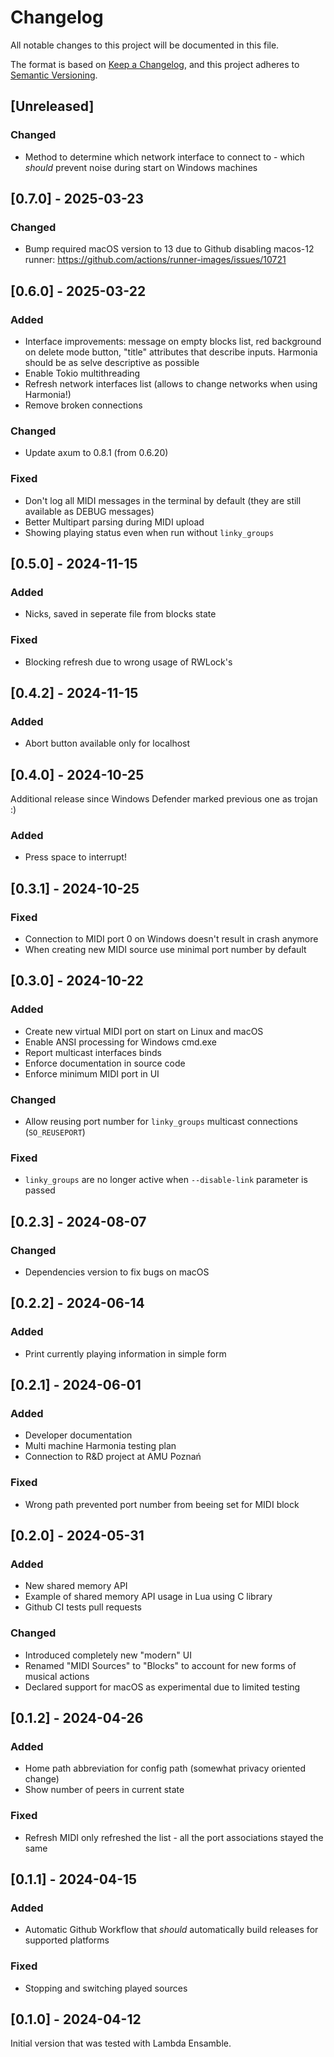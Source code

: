 # Changelog

All notable changes to this project will be documented in this file.

The format is based on [Keep a Changelog](https://keepachangelog.com/en/1.1.0/),
and this project adheres to [Semantic Versioning](https://semver.org/spec/v2.0.0.html).

## [Unreleased]

### Changed

- Method to determine which network interface to connect to - which _should_ prevent noise during start on Windows machines

## [0.7.0] - 2025-03-23

### Changed

- Bump required macOS version to 13 due to Github disabling macos-12 runner: https://github.com/actions/runner-images/issues/10721

## [0.6.0] - 2025-03-22

### Added

- Interface improvements: message on empty blocks list, red background on delete mode button, "title" attributes that describe inputs. Harmonia should be as selve descriptive as possible
- Enable Tokio multithreading
- Refresh network interfaces list (allows to change networks when using Harmonia!)
- Remove broken connections

### Changed

- Update axum to 0.8.1 (from 0.6.20)

### Fixed

- Don't log all MIDI messages in the terminal by default (they are still available as DEBUG messages)
- Better Multipart parsing during MIDI upload
- Showing playing status even when run without `linky_groups`

## [0.5.0] - 2024-11-15

### Added

- Nicks, saved in seperate file from blocks state

### Fixed

- Blocking refresh due to wrong usage of RWLock's

## [0.4.2] - 2024-11-15

### Added

- Abort button available only for localhost

## [0.4.0] - 2024-10-25

Additional release since Windows Defender marked previous one as trojan :)

### Added

- Press space to interrupt!

## [0.3.1] - 2024-10-25

### Fixed

- Connection to MIDI port 0 on Windows doesn't result in crash anymore
- When creating new MIDI source use minimal port number by default

## [0.3.0] - 2024-10-22

### Added

- Create new virtual MIDI port on start on Linux and macOS
- Enable ANSI processing for Windows cmd.exe
- Report multicast interfaces binds
- Enforce documentation in source code
- Enforce minimum MIDI port in UI

### Changed

- Allow reusing port number for `linky_groups` multicast connections (`SO_REUSEPORT`)

### Fixed

- `linky_groups` are no longer active when `--disable-link` parameter is passed

## [0.2.3] - 2024-08-07

### Changed

- Dependencies version to fix bugs on macOS

## [0.2.2] - 2024-06-14

### Added

- Print currently playing information in simple form

## [0.2.1] - 2024-06-01

### Added

- Developer documentation
- Multi machine Harmonia testing plan
- Connection to R&D project at AMU Poznań

### Fixed

- Wrong path prevented port number from beeing set for MIDI block

## [0.2.0] - 2024-05-31

### Added

- New shared memory API
- Example of shared memory API usage in Lua using C library
- Github CI tests pull requests

### Changed

- Introduced completely new "modern" UI
- Renamed "MIDI Sources" to "Blocks" to account for new forms of musical actions
- Declared support for macOS as experimental due to limited testing

## [0.1.2] - 2024-04-26

### Added

- Home path abbreviation for config path (somewhat privacy oriented change)
- Show number of peers in current state

### Fixed

- Refresh MIDI only refreshed the list - all the port associations stayed the same

## [0.1.1] - 2024-04-15

### Added

- Automatic Github Workflow that _should_ automatically build releases for supported platforms

### Fixed

- Stopping and switching played sources

## [0.1.0] - 2024-04-12

Initial version that was tested with Lambda Ensamble.
